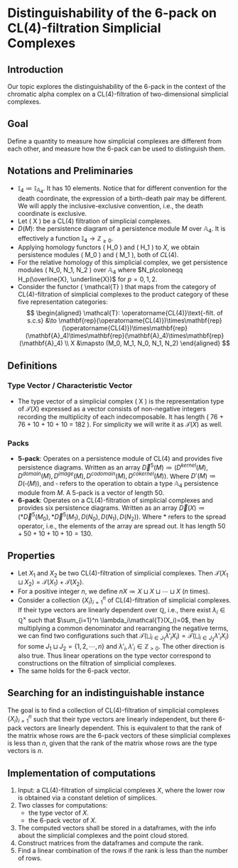 # Distinguishability of the 6-pack on $\operatorname{CL(4)}$-filtration Simplicial Complexes

## Introduction
Our topic explores the distinguishability of the 6-pack in the context of the chromatic alpha complex on a $\operatorname{CL(4)}$-filtration of two-dimensional simplicial complexes.

## Goal
Define a quantity to measure how simplicial complexes are different from each other, and measure how the 6-pack can be used to distinguish them.

## Notations and Preliminaries

- $\mathbb{I}_4\coloneqq \mathbb{I}_{\mathbb{A}_4}$. It has $10$ elements. Notice that for different convention for the death coordinate, the expression of a birth-death pair may be different. We will apply the inclusive-exclusive convention, i.e., the death coordinate is exclusive.
- Let \( X \) be a $\operatorname{CL(4)}$ filtration of simplicial complexes.
- $D(M)$: the persistence diagram of a persistence module $M$ over $\mathbb{A}_4$. It is effectively a function $\mathbb{I}_4\to \mathbb{Z}_{\geq 0}$.
- Applying homology functors \( H_0 \) and \( H_1 \) to $X$, we obtain persistence modules \( M_0 \) and \( M_1 \), both of $CL(4)$.
- For the relative homology of this simplicial complex, we get persistence modules \( N_0, N_1, N_2 \) over $\mathbb{A}_4$ where $N_p\coloneqq H_p(\overline{X}, \underline{X})$ for $p=0,1,2$.
- Consider the functor \( \mathcal{T} \) that maps from the category of $\operatorname{CL(4)}$-filtration of simplicial complexes to the product category of these five representation categories: 
  $$
  \begin{aligned}
    \mathcal{T}: \operatorname{CL(4)}\text{-filt. of s.c.s} &\to 
    \mathbf{rep}(\operatorname{CL(4)})\times\mathbf{rep}(\operatorname{CL(4)})\times\mathbf{rep}(\mathbf{A}_4)\times\mathbf{rep}(\mathbf{A}_4)\times\mathbf{rep}(\mathbf{A}_4) \\
    X &\mapsto (M_0, M_1, N_0, N_1, N_2)
  \end{aligned}
  $$

## Definitions

### Type Vector / Characteristic Vector

- The type vector of a simplicial complex \( X \) is the representation type of $\mathcal{T}(X)$ expressed as a vector consists of non-negative integers recording the multiplicity of each indecomposable. It has length \( 76 + 76 + 10 + 10 + 10 = 182 \). For simplicity we will write it as $\mathcal{T}(X)$ as well.

### Packs

- **5-pack**: Operates on a persistence module of $\operatorname{CL(4)}$ and provides five persistence diagrams. Written as an array $\vec{D}^5(M)\coloneqq (D^{kernel}(M), D^{domain}(M), D^{image}(M), D^{codomain}(M), D^{cokernel}(M))$. Where $D^{\square}(M)\coloneqq D(\square(M))$, and $\square$ refers to the operation to obtain a type $\mathbb{A}_4$ persistence module from $M$. A 5-pack is a vector of length $50$.
- **6-pack**: Operates on a $\operatorname{CL(4)}$-filtration of simplicial complexes and provides six persistence diagrams. Written as an array $\vec{D}(X)\coloneqq (*\vec{D}^5(M_0), *\vec{D}^5(M_1), D(N_0), D(N_1), D(N_2))$. Where $*$ refers to the spread operator, i.e., the elements of the array are spread out. It has length $50 + 50 + 10 + 10 + 10 = 130$.


## Properties

- Let $X_1$ and $X_2$ be two $\operatorname{CL(4)}$-filtration of simplicial complexes. Then $\mathcal{T}(X_1 \sqcup X_2)=\mathcal{T}(X_1)+\mathcal{T}(X_2)$.
- For a positive integer $n$, we define $n X\coloneqq X\sqcup X\sqcup\cdots\sqcup X$ ($n$ times).
- Consider a collection $\{X_i\}_{i=1}^n$ of $\operatorname{CL(4)}$-filtration of simplicial complexes. If their type vectors are linearly dependent over $\mathbb{Q}$, i.e., there exist $\lambda_i\in\mathbb{Q}^{\times}$ such that $\sum_{i=1}^n \lambda_i\mathcal{T}(X_i)=0$, then by multiplying a common denominator and rearranging the negative terms, we can find two configurations such that $\mathcal{T}(\bigsqcup_{i\in J_1} \lambda'_i X_i)=\mathcal{T}(\bigsqcup_{i\in J_2} \lambda'_i X_i)$ for some $J_1\sqcup J_2=\{1,2,\cdots,n\}$ and $\lambda'_i, \lambda'_i\in\mathbb{Z}_{> 0}$. The other direction is also true. Thus linear operations on the type vector correspond to constructions on the filtration of simplicial complexes.
- The same holds for the 6-pack vector.

## Searching for an indistinguishable instance

The goal is to find a collection of $\operatorname{CL(4)}$-filtration of simplicial complexes $\{X_i\}_{i=1}^n$ such that their type vectors are linearly independent, but there 6-pack vectors are linearly dependent. This is equivalent to that the rank of the matrix whose rows are the 6-pack vectors of these simplicial complexes is less than $n$, given that the rank of the matrix whose rows are the type vectors is $n$.

## Implementation of computations

1. Input: a $\operatorname{CL(4)}$-filtration of simplicial complexes $X$, where the lower row is obtained via a constant deletion of simplices.
2. Two classes for computations:
    - the type vector of $X$.
    - the 6-pack vector of $X$.
3. The computed vectors shall be stored in a dataframes, with the info about the simplicial complexes and the point cloud stored.
4. Construct matrices from the dataframes and compute the rank.
5. Find a linear combination of the rows if the rank is less than the number of rows.